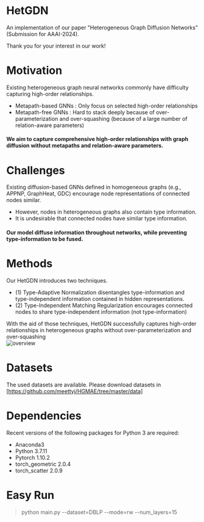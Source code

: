 # HetGDN
An implementation of our paper "Heterogeneous Graph Diffusion Networks" (Submission for AAAI-2024).

Thank you for your interest in our work!  

# Motivation  
Existing heterogeneous graph neural networks commonly have difficulty capturing high-order relationships.  
- Metapath-based GNNs : Only focus on selected high-order relationships  
- Metapath-free GNNs : Hard to stack deeply because of over-parameterization and over-squashing (because of a large number of relation-aware parameters)
#### We aim to capture comprehensive high-order relationships with graph diffusion without metapaths and relation-aware parameters.  

# Challenges    
Existing diffusion-based GNNs defined in homogeneous graphs (e.g., APPNP, GraphHeat, GDC) encourage node representations of connected nodes similar.  
- However, nodes in heterogeneous graphs also contain type information.
- It is undesirable that connected nodes have similar type information.
#### Our model diffuse information throughout networks, while preventing type-information to be fused.  

# Methods  
Our HetGDN introduces two techniques.  
- (1) Type-Adaptive Normalization disentangles type-information and type-independent information contained in hidden representations.   
- (2) Type-Independent Matching Regularization encourages connected nodes to share type-independent information (not type-information)    

With the aid of those techniques, HetGDN successfully captures high-order relationships in heterogeneous graphs without over-parameterization and over-squashing  
![overview](https://github.com/SeongJinAhn/HetGDN/assets/37531907/189708a2-b88f-412c-a65c-9f80d5771912)

# Datasets
The used datasets are available.
Please download datasets in [https://github.com/meettyj/HGMAE/tree/master/data]

# Dependencies
Recent versions of the following packages for Python 3 are required:

* Anaconda3
* Python 3.7.11  
* Pytorch 1.10.2  
* torch_geometric 2.0.4  
* torch_scatter 2.0.9  

# Easy Run
> python main.py --dataset=DBLP --mode=rw --num_layers=15

